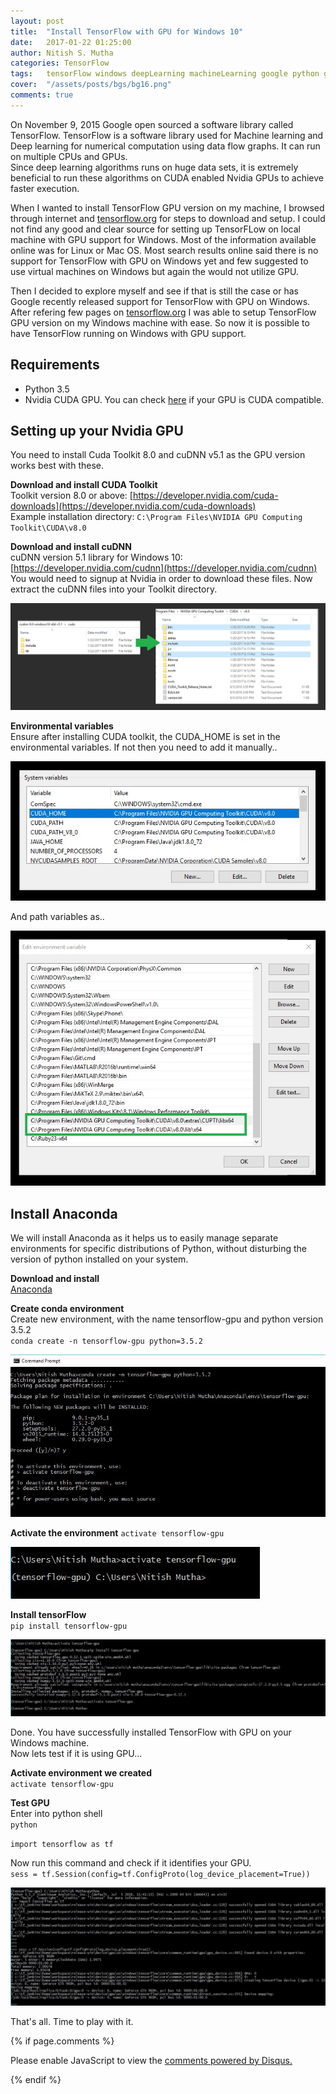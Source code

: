 ```yaml
---
layout: post
title:  "Install TensorFlow with GPU for Windows 10"
date:   2017-01-22 01:25:00
author: Nitish S. Mutha
categories: TensorFlow
tags:	tensorFlow windows deepLearning machineLearning google python gpu cpu
cover:  "/assets/posts/bgs/bg16.png"
comments: true
---
```


On November 9, 2015 Google open sourced a software library called TensorFlow. TensorFlow is a software library used for Machine learning and Deep learning for numerical computation using data flow graphs. It can run on multiple CPUs and GPUs.  
Since deep learning algorithms runs on huge data sets, it is extremely beneficial to run these algorithms on CUDA enabled Nvidia GPUs to achieve faster execution.  

When I wanted to install TensorFlow GPU version on my machine, I browsed through internet and [tensorflow.org](https://www.tensorflow.org) for steps to download and setup. I could not find any good and clear source for setting up TensorFLow on local machine with GPU support for Windows. Most of the information available online was for Linux or Mac OS. Most search results online said there is no support for TensorFlow with GPU on Windows yet and few suggested to use virtual machines on Windows but again the would not utilize GPU.  

Then I decided to explore myself and see if that is still the case or has Google recently released support for TensorFlow with GPU on Windows. After refering few pages on [tensorflow.org](https://www.tensorflow.org) I was able to setup TensorFlow GPU version on my Windows machine with ease. So now it is possible to have TensorFlow running on Windows with GPU support.  


## Requirements  
* Python 3.5  
* Nvidia CUDA GPU. You can check [here](https://developer.nvidia.com/cuda-gpus) if your GPU is CUDA compatible.  



## Setting up your Nvidia GPU
You need to install Cuda Toolkit 8.0 and cuDNN v5.1 as the GPU version works best with these.  

**Download and install CUDA Toolkit**  
Toolkit version 8.0 or above: [https://developer.nvidia.com/cuda-downloads](https://developer.nvidia.com/cuda-downloads)  
Example installation directory: `C:\Program Files\NVIDIA GPU Computing Toolkit\CUDA\v8.0`  

**Download and install cuDNN**  
cuDNN version 5.1 library for Windows 10: [https://developer.nvidia.com/cudnn](https://developer.nvidia.com/cudnn)  
You would need to signup at Nvidia in order to download these files.
Now extract the cuDNN files into your Toolkit directory.  


<a href="/assets/posts/post001/cudnn1.jpg" data-lightbox="falcon9-large" data-title="cuDNN files">
  <img src="/assets/posts/post001/cudnn1.jpg" title="cuDNN files">
</a>

**Environmental variables**  
Ensure after installing CUDA toolkit, the CUDA_HOME is set in the environmental variables. If not then you need to add it manually.. 

<a href="/assets/posts/post001/cudnn2.jpg" data-lightbox="falcon9-large" data-title="cuDNN files">
  <img src="/assets/posts/post001/cudnn2.jpg" title="cuDNN files">
</a>  

And path variables as..

<a href="/assets/posts/post001/cudnn3.jpg" data-lightbox="falcon9-large" data-title="cuDNN files">
  <img src="/assets/posts/post001/cudnn3.jpg" title="cuDNN files">
</a>


## Install Anaconda  

We will install Anaconda as it helps us to easily manage separate environments for specific distributions of Python, without disturbing the version of python installed on your system.  

**Download and install**  
[Anaconda](https://www.continuum.io/downloads)  

**Create conda environment**  
Create new environment, with the name tensorflow-gpu and python version 3.5.2  
`conda create -n tensorflow-gpu python=3.5.2`  

<a href="/assets/posts/post001/conda1.JPG" data-lightbox="falcon9-large" data-title="conda">
  <img src="/assets/posts/post001/conda1.JPG" title="conda">
</a>

**Activate the environment**
`activate tensorflow-gpu`  

<a href="/assets/posts/post001/conda2.JPG" data-lightbox="falcon9-large" data-title="conda">
  <img src="/assets/posts/post001/conda2.JPG" title="conda">
</a>

**Install tensorFlow**  
`pip install tensorflow-gpu`  

<a href="/assets/posts/post001/conda3.JPG" data-lightbox="falcon9-large" data-title="conda">
  <img src="/assets/posts/post001/conda3.JPG" title="conda">
</a>

Done. You have successfully installed TensorFlow with GPU on your Windows machine.  
Now lets test if it is using GPU...

**Activate environment we created**  
`activate tensorflow-gpu`  


**Test GPU**  
Enter into python shell  
`python`  

`import tensorflow as tf`  

Now run this command and check if it identifies your GPU.  
`sess = tf.Session(config=tf.ConfigProto(log_device_placement=True))`  

<a href="/assets/posts/post001/tf.JPG" data-lightbox="falcon9-large" data-title="tf">
  <img src="/assets/posts/post001/tf.JPG" title="tf">
</a>

That's all. Time to play with it.  


{% if page.comments %}
<div id="disqus_thread"></div>
<script>

/**
*  RECOMMENDED CONFIGURATION VARIABLES: EDIT AND UNCOMMENT THE SECTION BELOW TO INSERT DYNAMIC VALUES FROM YOUR PLATFORM OR CMS.
*  LEARN WHY DEFINING THESE VARIABLES IS IMPORTANT: https://disqus.com/admin/universalcode/#configuration-variables*/

var disqus_config = function () {
this.page.url = "{{site.url}}{{page.url}}";  // Replace PAGE_URL with your page's canonical URL variable
this.page.identifier = "{{page.id}}"; // Replace PAGE_IDENTIFIER with your page's unique identifier variable
};

(function() { // DON'T EDIT BELOW THIS LINE
var d = document, s = d.createElement('script');
s.src = 'https://nitishmuthagithub.disqus.com/embed.js';
s.setAttribute('data-timestamp', +new Date());
(d.head || d.body).appendChild(s);
})();
</script>
<noscript>Please enable JavaScript to view the <a href="https://disqus.com/?ref_noscript">comments powered by Disqus.</a></noscript>
                                           
{% endif %}